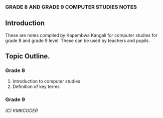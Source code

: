 ### GRADE 8 AND GRADE 9 COMPUTER STUDIES NOTES
## Introduction
These are notes compiled by Kapembwa Kangali for computer studies for grade 8 and grade 9 level. These can be used by teachers and pupils.

## Topic Outline.

### Grade 8

1. Introduction to computer studies
2. Definition of key terms

### Grade 9

_(C) KMKCODER_
